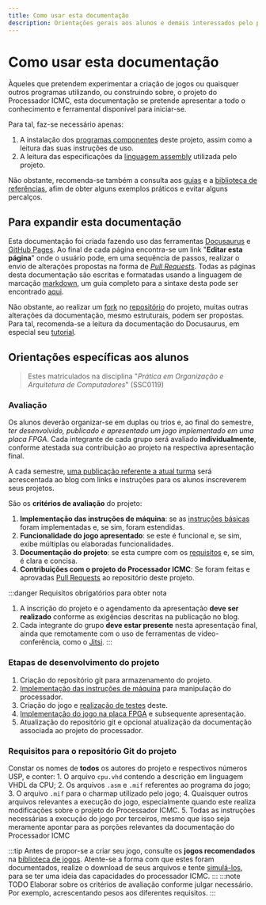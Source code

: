 ```yaml
---
title: Como usar esta documentação
description: Orientações gerais aos alunos e demais interessados pelo projeto
---
```

# Como usar esta documentação
Àqueles que pretendem experimentar a criação de jogos ou quaisquer outros programas utilizando, ou construindo sobre, o projeto do Processador ICMC, esta documentação se pretende apresentar a todo o conhecimento e ferramental disponível para iniciar-se.

Para tal, faz-se necessário apenas:
1. A instalação dos [programas componentes](/docs/category/componentes) deste projeto, assim como a leitura das suas instruções de uso.
2. A leitura das especificações da [linguagem assembly](/docs/category/linguagem-assembly) utilizada pelo projeto.

Não obstante, recomenda-se também a consulta aos [guias](/docs/category/guias) e a [biblioteca de referências](/docs/category/biblioteca), afim de obter alguns exemplos práticos e evitar alguns percalços.

## Para expandir esta documentação
Esta documentação foi criada fazendo uso das ferramentas [Docusaurus](https://docusaurus.io/) e [GitHub Pages](https://pages.github.com/). Ao final de cada página encontra-se um link "**Editar esta página**" onde o usuário pode, em uma sequência de passos, realizar o envio de alterações propostas na forma de [*Pull Requests*](https://docs.github.com/pt/pull-requests). Todas as páginas desta documentação são escritas e formatadas usando a linguagem de marcação [markdown](https://www.markdownguide.org), um guia completo para a sintaxe desta pode ser encontrado [aqui](https://www.markdownguide.org/basic-syntax/).

Não obstante, ao realizar um [fork](https://docs.github.com/pt/pull-requests/collaborating-with-pull-requests/working-with-forks/fork-a-repo) no [repositório](https://github.com/de-abreu/Processador-ICMC) do projeto, muitas outras alterações da documentação, mesmo estruturais, podem ser propostas. Para tal, recomenda-se a leitura da documentação do Docusaurus, em especial seu [tutorial](https://docusaurus.io/docs#fast-track).

## Orientações específicas aos alunos

> Estes matriculados na disciplina "*Prática em Organização e Arquitetura de Computadores*" (SSC0119)
### Avaliação

Os alunos deverão organizar-se em duplas ou trios e, ao final do semestre, *ter desenvolvido, publicado e apresentado um jogo implementado em uma placa FPGA*. Cada integrante de cada grupo será avaliado **individualmente**, conforme atestada sua contribuição ao projeto na respectiva apresentação final.

A cada semestre, [uma publicação referente a atual turma](/blog/tags/subscriptions) será acrescentada ao blog com links e instruções para os alunos inscreverem seus projetos.

São os **critérios de avaliação** do projeto:

1. **Implementação das instruções de máquina**: se as [instruções básicas](/docs/linguagem-assembly/instrucoes) foram implementadas e, se sim, foram estendidas.
2. **Funcionalidade do jogo apresentado**: se este é funcional e, se sim, exibe múltiplas ou elaboradas funcionalidades.
3. **Documentação do projeto**: se esta cumpre com os [requisitos](#requisitos-para-o-repositório-git-do-projeto) e, se sim, é clara e concisa.
4. **Contribuições com o projeto do Processador ICMC**: Se foram feitas e aprovadas [Pull Requests](https://github.com/de-abreu/Processador-ICMC/pulls) ao repositório deste projeto.

:::danger Requisitos obrigatórios para obter nota
1. A inscrição do projeto e o agendamento da apresentação **deve ser realizado** conforme as exigências descritas na publicação no blog.
2. Cada integrante do grupo **deve estar presente** nesta apresentação final, ainda que remotamente com o uso de ferramentas de video-conferência, como o [Jitsi](https://jitsi.org/).
:::

### Etapas de desenvolvimento do projeto

1. Criação do repositório git para armazenamento do projeto.
2. [Implementação das instruções de máquina](/docs/guias/criando-instrucoes) para manipulação do processador.
3. Criação do jogo e [realização de testes](/docs/guias/debugging) deste.
4. [Implementação do jogo na placa FPGA](/docs/guias/ajustes-finais) e subsequente apresentação.
5. Atualização do repositório git e opcional atualização da documentação associada ao projeto do processador.

### Requisitos para o repositório Git do projeto
Constar os nomes de **todos** os autores do projeto e respectivos números USP, e conter:
    1. O arquivo `cpu.vhd` contendo a descrição em linguagem VHDL da CPU;
    2. Os arquivos `.asm` e `.mif` referentes ao programa do jogo;
    3. O arquivo `.mif` para o charmap utilizado pelo jogo;
    4. Quaisquer outros arquivos relevantes a execução do jogo, especialmente quando este realiza modificações sobre o projeto do Processador ICMC.
    5. Todas as instruções necessárias a execução do jogo por terceiros, mesmo que isso seja meramente apontar para as porções relevantes da documentação do Processador ICMC

:::tip
Antes de propor-se a criar seu jogo, consulte os **jogos recomendados** na [biblioteca de jogos](/docs/biblioteca/jogos). Atente-se a forma com que estes foram documentados, realize o download de seus arquivos e tente [simulá-los](/docs/componentes/simulador), para se ter uma ideia das capacidades do processador ICMC.
:::
:::note TODO
Elaborar sobre os critérios de avaliação conforme julgar necessário. Por exemplo, acrescentando pesos aos diferentes requisitos.
:::
